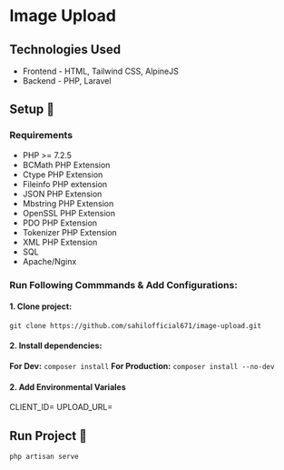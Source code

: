 # Image Upload

## Technologies Used
- Frontend - HTML, Tailwind CSS, AlpineJS
- Backend - PHP, Laravel

## Setup :memo:
### Requirements

* PHP >= 7.2.5
* BCMath PHP Extension
* Ctype PHP Extension
* Fileinfo PHP extension
* JSON PHP Extension
* Mbstring PHP Extension
* OpenSSL PHP Extension
* PDO PHP Extension
* Tokenizer PHP Extension
* XML PHP Extension
* SQL
* Apache/Nginx

### Run Following Commmands & Add Configurations:

#### 1. Clone project:
`git clone https://github.com/sahilofficial671/image-upload.git`

#### 2. Install dependencies:
**For Dev:** `composer install`
**For Production:** `composer install --no-dev`

#### 2. Add Environmental Variales
CLIENT_ID=
UPLOAD_URL=

## Run Project :rocket:
`php artisan serve`
